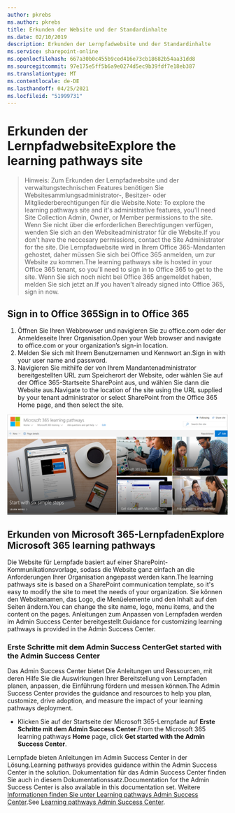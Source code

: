 ```yaml
---
author: pkrebs
ms.author: pkrebs
title: Erkunden der Website und der Standardinhalte
ms.date: 02/10/2019
description: Erkunden der Lernpfadwebsite und der Standardinhalte
ms.service: sharepoint-online
ms.openlocfilehash: 667a30b0c455b9ced416e73cb18682b54aa31dd8
ms.sourcegitcommit: 97e175e5ff5b6a9e0274d5ec9b39fdf7e18eb387
ms.translationtype: MT
ms.contentlocale: de-DE
ms.lasthandoff: 04/25/2021
ms.locfileid: "51999731"
---
```

# <a name="explore-the-learning-pathways-site"></a><span data-ttu-id="50dea-103">Erkunden der Lernpfadwebsite</span><span class="sxs-lookup"><span data-stu-id="50dea-103">Explore the learning pathways site</span></span>

> <span data-ttu-id="50dea-104">Hinweis: Zum Erkunden der Lernpfadwebsite und der verwaltungstechnischen Features benötigen Sie Websitesammlungsadministrator-, Besitzer- oder Mitgliederberechtigungen für die Website.</span><span class="sxs-lookup"><span data-stu-id="50dea-104">Note: To explore the learning pathways site and it's administrative features, you'll need Site Collection Admin, Owner, or Member permissions to the site.</span></span> <span data-ttu-id="50dea-105">Wenn Sie nicht über die erforderlichen Berechtigungen verfügen, wenden Sie sich an den Websiteadministrator für die Website.</span><span class="sxs-lookup"><span data-stu-id="50dea-105">If you don't have the neccesary permissions, contact the Site Administrator for the site.</span></span> <span data-ttu-id="50dea-106">Die Lernpfadwebsite wird in Ihrem Office 365-Mandanten gehostet, daher müssen Sie sich bei Office 365 anmelden, um zur Website zu kommen.</span><span class="sxs-lookup"><span data-stu-id="50dea-106">The learning pathways site is hosted in your Office 365 tenant, so you'll need to sign in to Office 365 to get to the site.</span></span> <span data-ttu-id="50dea-107">Wenn Sie sich noch nicht bei Office 365 angemeldet haben, melden Sie sich jetzt an.</span><span class="sxs-lookup"><span data-stu-id="50dea-107">If you haven’t already signed into Office 365, sign in now.</span></span> 

## <a name="sign-in-to-office-365"></a><span data-ttu-id="50dea-108">Sign in to Office 365</span><span class="sxs-lookup"><span data-stu-id="50dea-108">Sign in to Office 365</span></span> 

1.  <span data-ttu-id="50dea-109">Öffnen Sie Ihren Webbrowser und navigieren Sie zu office.com oder der Anmeldeseite Ihrer Organisation.</span><span class="sxs-lookup"><span data-stu-id="50dea-109">Open your Web browser and navigate to office.com or your organization’s sign-in location.</span></span> 
2.  <span data-ttu-id="50dea-110">Melden Sie sich mit Ihrem Benutzernamen und Kennwort an.</span><span class="sxs-lookup"><span data-stu-id="50dea-110">Sign in with your user name and password.</span></span>
3.  <span data-ttu-id="50dea-111">Navigieren Sie mithilfe der von Ihrem Mandantenadministrator bereitgestellten URL zum Speicherort der Website, oder wählen Sie auf der Office 365-Startseite SharePoint aus, und wählen Sie dann die Website aus.</span><span class="sxs-lookup"><span data-stu-id="50dea-111">Navigate to the location of the site using the URL supplied by your tenant administrator or select SharePoint from the Office 365 Home page, and then select the site.</span></span> 

![cg-exploresite.png](media/cg-introducing.png)

## <a name="explore-microsoft-365-learning-pathways"></a><span data-ttu-id="50dea-113">Erkunden von Microsoft 365-Lernpfaden</span><span class="sxs-lookup"><span data-stu-id="50dea-113">Explore Microsoft 365 learning pathways</span></span>

<span data-ttu-id="50dea-114">Die Website für Lernpfade basiert auf einer SharePoint-Kommunikationsvorlage, sodass die Website ganz einfach an die Anforderungen Ihrer Organisation angepasst werden kann.</span><span class="sxs-lookup"><span data-stu-id="50dea-114">The learning pathways site is based on a SharePoint communication template, so it's easy to modify the site to meet the needs of your organization.</span></span> <span data-ttu-id="50dea-115">Sie können den Websitenamen, das Logo, die Menüelemente und den Inhalt auf den Seiten ändern.</span><span class="sxs-lookup"><span data-stu-id="50dea-115">You can change the site name, logo, menu items, and the content on the pages.</span></span> <span data-ttu-id="50dea-116">Anleitungen zum Anpassen von Lernpfaden werden im Admin Success Center bereitgestellt.</span><span class="sxs-lookup"><span data-stu-id="50dea-116">Guidance for customizing learning pathways is provided in the Admin Success Center.</span></span> 

### <a name="get-started-with-the-admin-success-center"></a><span data-ttu-id="50dea-117">Erste Schritte mit dem Admin Success Center</span><span class="sxs-lookup"><span data-stu-id="50dea-117">Get started with the Admin Success Center</span></span>

<span data-ttu-id="50dea-118">Das Admin Success Center bietet Die Anleitungen und Ressourcen, mit deren Hilfe Sie die Auswirkungen Ihrer Bereitstellung von Lernpfaden planen, anpassen, die Einführung fördern und messen können.</span><span class="sxs-lookup"><span data-stu-id="50dea-118">The Admin Success Center provides the guidance and resources to help you plan, customize, drive adoption, and measure the impact of your learning pathways deployment.</span></span> 

- <span data-ttu-id="50dea-119">Klicken Sie auf der Startseite  der Microsoft 365-Lernpfade auf **Erste Schritte mit dem Admin Success Center**.</span><span class="sxs-lookup"><span data-stu-id="50dea-119">From the Microsoft 365 learning pathways **Home** page, click **Get started with the Admin Success Center**.</span></span>

<span data-ttu-id="50dea-120">Lernpfade bieten Anleitungen im Admin Success Center in der Lösung.</span><span class="sxs-lookup"><span data-stu-id="50dea-120">Learning pathways provides guidance within the Admin Success Center in the solution.</span></span> <span data-ttu-id="50dea-121">Dokumentation für das Admin Success Center finden Sie auch in diesem Dokumentationssatz.</span><span class="sxs-lookup"><span data-stu-id="50dea-121">Documentation for the Admin Success Center is also available in this documentation set.</span></span> <span data-ttu-id="50dea-122">Weitere [Informationen finden Sie unter Learning pathways Admin Success Center](custom_successcenter.md).</span><span class="sxs-lookup"><span data-stu-id="50dea-122">See [Learning pathways Admin Success Center](custom_successcenter.md).</span></span>